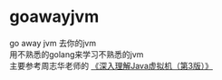 # goawayjvm
go away jvm 去你的jvm  
用不熟悉的golang来学习不熟悉的jvm  
主要参考周志华老师的 [《深入理解Java虚拟机（第3版）》](https://book.douban.com/subject/34907497/)
